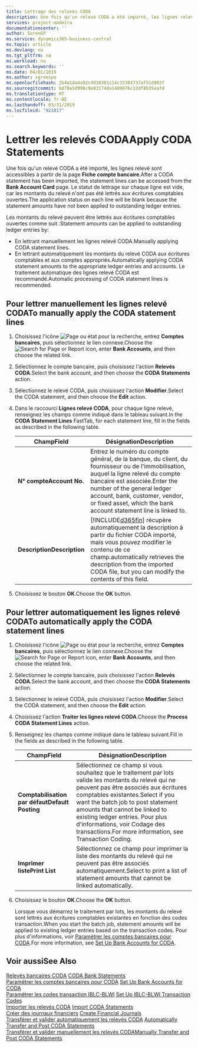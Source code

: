 ```yaml
---
title: Lettrage des relevés CODA
description: Une fois qu'un relevé CODA a été importé, les lignes relevé sont accessibles à partir de la page Fiche compte bancaire. Le statut de lettrage sur chaque ligne est vide, car les montants du relevé n'ont pas été lettrés aux écritures comptables ouvertes.
services: project-madeira
documentationcenter: ''
author: SorenGP
ms.service: dynamics365-business-central
ms.topic: article
ms.devlang: na
ms.tgt_pltfrm: na
ms.workload: na
ms.search.keywords: ''
ms.date: 04/01/2019
ms.author: sgroespe
ms.openlocfilehash: 2b4a1da4a92cdd10301c14c15384737af51d902f
ms.sourcegitcommit: bd78a5d990c9e83174da1409076c22df8b35eafd
ms.translationtype: HT
ms.contentlocale: fr-BE
ms.lasthandoff: 03/31/2019
ms.locfileid: "921817"
---
```

# <a name="apply-coda-statements"></a><span data-ttu-id="b2cb5-104">Lettrer les relevés CODA</span><span class="sxs-lookup"><span data-stu-id="b2cb5-104">Apply CODA Statements</span></span>
<span data-ttu-id="b2cb5-105">Une fois qu'un relevé CODA a été importé, les lignes relevé sont accessibles à partir de la page **Fiche compte bancaire**.</span><span class="sxs-lookup"><span data-stu-id="b2cb5-105">After a CODA statement has been imported, the statement lines can be accessed from the **Bank Account Card** page.</span></span> <span data-ttu-id="b2cb5-106">Le statut de lettrage sur chaque ligne est vide, car les montants du relevé n'ont pas été lettrés aux écritures comptables ouvertes.</span><span class="sxs-lookup"><span data-stu-id="b2cb5-106">The application status on each line will be blank because the statement amounts have not been applied to outstanding ledger entries.</span></span>  

<span data-ttu-id="b2cb5-107">Les montants du relevé peuvent être lettrés aux écritures comptables ouvertes comme suit :</span><span class="sxs-lookup"><span data-stu-id="b2cb5-107">Statement amounts can be applied to outstanding ledger entries by:</span></span>  

-   <span data-ttu-id="b2cb5-108">En lettrant manuellement les lignes relevé CODA.</span><span class="sxs-lookup"><span data-stu-id="b2cb5-108">Manually applying CODA statement lines.</span></span>  
-   <span data-ttu-id="b2cb5-109">En lettrant automatiquement les montants du relevé CODA aux écritures comptables et aux comptes appropriés.</span><span class="sxs-lookup"><span data-stu-id="b2cb5-109">Automatically applying CODA statement amounts to the appropriate ledger entries and accounts.</span></span> <span data-ttu-id="b2cb5-110">Le traitement automatique des lignes relevé CODA est recommandé.</span><span class="sxs-lookup"><span data-stu-id="b2cb5-110">Automatic processing of CODA statement lines is recommended.</span></span>  

## <a name="to-manually-apply-the-coda-statement-lines"></a><span data-ttu-id="b2cb5-111">Pour lettrer manuellement les lignes relevé CODA</span><span class="sxs-lookup"><span data-stu-id="b2cb5-111">To manually apply the CODA statement lines</span></span>  

1.  <span data-ttu-id="b2cb5-112">Choisissez l'icône ![Page ou état pour la recherche](../../media/ui-search/search_small.png "icône Page ou état pour la recherche"), entrez **Comptes bancaires**, puis sélectionnez le lien connexe.</span><span class="sxs-lookup"><span data-stu-id="b2cb5-112">Choose the ![Search for Page or Report](../../media/ui-search/search_small.png "Search for Page or Report icon") icon, enter **Bank Accounts**, and then choose the related link.</span></span>  
2.  <span data-ttu-id="b2cb5-113">Sélectionnez le compte bancaire, puis choisissez l'action **Relevés CODA**.</span><span class="sxs-lookup"><span data-stu-id="b2cb5-113">Select the bank account, and then choose the **CODA Statements** action.</span></span>  
3.  <span data-ttu-id="b2cb5-114">Sélectionnez le relevé CODA, puis choisissez l'action **Modifier**.</span><span class="sxs-lookup"><span data-stu-id="b2cb5-114">Select the CODA statement, and then choose the **Edit** action.</span></span>  
4.  <span data-ttu-id="b2cb5-115">Dans le raccourci **Lignes relevé CODA**, pour chaque ligne relevé, renseignez les champs comme indiqué dans le tableau suivant.</span><span class="sxs-lookup"><span data-stu-id="b2cb5-115">In the **CODA Statement Lines** FastTab, for each statement line, fill in the fields as described in the following table.</span></span>  

    |<span data-ttu-id="b2cb5-116">Champ</span><span class="sxs-lookup"><span data-stu-id="b2cb5-116">Field</span></span>|<span data-ttu-id="b2cb5-117">Désignation</span><span class="sxs-lookup"><span data-stu-id="b2cb5-117">Description</span></span>|  
    |---------------------------------|---------------------------------------|  
    |<span data-ttu-id="b2cb5-118">**N° compte**</span><span class="sxs-lookup"><span data-stu-id="b2cb5-118">**Account No.**</span></span>|<span data-ttu-id="b2cb5-119">Entrez le numéro du compte général, de la banque, du client, du fournisseur ou de l'immobilisation, auquel la ligne relevé du compte bancaire est associée.</span><span class="sxs-lookup"><span data-stu-id="b2cb5-119">Enter the number of the general ledger account, bank, customer, vendor, or fixed asset, which the bank account statement line is linked to.</span></span>|  
    |<span data-ttu-id="b2cb5-120">**Description**</span><span class="sxs-lookup"><span data-stu-id="b2cb5-120">**Description**</span></span>|[!INCLUDE[d365fin](../../includes/d365fin_md.md)] <span data-ttu-id="b2cb5-121">récupère automatiquement la description à partir du fichier CODA importé, mais vous pouvez modifier le contenu de ce champ.</span><span class="sxs-lookup"><span data-stu-id="b2cb5-121">automatically retrieves the description from the imported CODA file, but you can modify the contents of this field.</span></span>|  

5.  <span data-ttu-id="b2cb5-122">Choisissez le bouton **OK**.</span><span class="sxs-lookup"><span data-stu-id="b2cb5-122">Choose the **OK** button.</span></span>  

## <a name="to-automatically-apply-the-coda-statement-lines"></a><span data-ttu-id="b2cb5-123">Pour lettrer automatiquement les lignes relevé CODA</span><span class="sxs-lookup"><span data-stu-id="b2cb5-123">To automatically apply the CODA statement lines</span></span>  

1.  <span data-ttu-id="b2cb5-124">Choisissez l'icône ![Page ou état pour la recherche](../../media/ui-search/search_small.png "icône Page ou état pour la recherche"), entrez **Comptes bancaires**, puis sélectionnez le lien connexe.</span><span class="sxs-lookup"><span data-stu-id="b2cb5-124">Choose the ![Search for Page or Report](../../media/ui-search/search_small.png "Search for Page or Report icon") icon, enter **Bank Accounts**, and then choose the related link.</span></span>  
2.  <span data-ttu-id="b2cb5-125">Sélectionnez le compte bancaire, puis choisissez l'action **Relevés CODA**.</span><span class="sxs-lookup"><span data-stu-id="b2cb5-125">Select the bank account, and then choose the **CODA Statements** action.</span></span>  
3.  <span data-ttu-id="b2cb5-126">Sélectionnez le relevé CODA, puis choisissez l'action **Modifier**.</span><span class="sxs-lookup"><span data-stu-id="b2cb5-126">Select the CODA statement, and then choose the **Edit** action.</span></span>  
4.  <span data-ttu-id="b2cb5-127">Choisissez l'action **Traiter les lignes relevé CODA**.</span><span class="sxs-lookup"><span data-stu-id="b2cb5-127">Choose the **Process CODA Statement Lines** action.</span></span>  
5.  <span data-ttu-id="b2cb5-128">Renseignez les champs comme indiqué dans le tableau suivant.</span><span class="sxs-lookup"><span data-stu-id="b2cb5-128">Fill in the fields as described in the following table.</span></span>  

    |<span data-ttu-id="b2cb5-129">Champ</span><span class="sxs-lookup"><span data-stu-id="b2cb5-129">Field</span></span>|<span data-ttu-id="b2cb5-130">Désignation</span><span class="sxs-lookup"><span data-stu-id="b2cb5-130">Description</span></span>|  
    |---------------------------------|---------------------------------------|  
    |<span data-ttu-id="b2cb5-131">**Comptabilisation par défaut**</span><span class="sxs-lookup"><span data-stu-id="b2cb5-131">**Default Posting**</span></span>|<span data-ttu-id="b2cb5-132">Sélectionnez ce champ si vous souhaitez que le traitement par lots valide les montants du relevé qui ne peuvent pas être associés aux écritures comptables existantes.</span><span class="sxs-lookup"><span data-stu-id="b2cb5-132">Select if you want the batch job to post statement amounts that cannot be linked to existing ledger entries.</span></span> <span data-ttu-id="b2cb5-133">Pour plus d'informations, voir Codage des transactions.</span><span class="sxs-lookup"><span data-stu-id="b2cb5-133">For more information, see Transaction Coding.</span></span>|  
    |<span data-ttu-id="b2cb5-134">**Imprimer liste**</span><span class="sxs-lookup"><span data-stu-id="b2cb5-134">**Print List**</span></span>|<span data-ttu-id="b2cb5-135">Sélectionnez ce champ pour imprimer la liste des montants du relevé qui ne peuvent pas être associés automatiquement.</span><span class="sxs-lookup"><span data-stu-id="b2cb5-135">Select to print a list of statement amounts that cannot be linked automatically.</span></span>|  

6.  <span data-ttu-id="b2cb5-136">Choisissez le bouton **OK**.</span><span class="sxs-lookup"><span data-stu-id="b2cb5-136">Choose the **OK** button.</span></span>  

    <span data-ttu-id="b2cb5-137">Lorsque vous démarrez le traitement par lots, les montants du relevé sont lettrés aux écritures comptables existantes en fonction des codes transaction.</span><span class="sxs-lookup"><span data-stu-id="b2cb5-137">When you start the batch job, statement amounts will be applied to existing ledger entries based on the transaction codes.</span></span> <span data-ttu-id="b2cb5-138">Pour plus d'informations, voir [Paramétrer les comptes bancaires pour CODA](how-to-set-up-bank-accounts-for-coda.md).</span><span class="sxs-lookup"><span data-stu-id="b2cb5-138">For more information, see [Set Up Bank Accounts for CODA](how-to-set-up-bank-accounts-for-coda.md).</span></span>  

## <a name="see-also"></a><span data-ttu-id="b2cb5-139">Voir aussi</span><span class="sxs-lookup"><span data-stu-id="b2cb5-139">See Also</span></span>  
 <span data-ttu-id="b2cb5-140">[Relevés bancaires CODA](coda-bank-statements.md) </span><span class="sxs-lookup"><span data-stu-id="b2cb5-140">[CODA Bank Statements](coda-bank-statements.md) </span></span>  
 <span data-ttu-id="b2cb5-141">[Paramétrer les comptes bancaires pour CODA](how-to-set-up-bank-accounts-for-coda.md) </span><span class="sxs-lookup"><span data-stu-id="b2cb5-141">[Set Up Bank Accounts for CODA](how-to-set-up-bank-accounts-for-coda.md) </span></span>  
 <span data-ttu-id="b2cb5-142">[Paramétrer les codes transaction IBLC-BLWI](how-to-set-up-iblc-blwi-transaction-codes.md) </span><span class="sxs-lookup"><span data-stu-id="b2cb5-142">[Set Up IBLC-BLWI Transaction Codes](how-to-set-up-iblc-blwi-transaction-codes.md) </span></span>  
 <span data-ttu-id="b2cb5-143">[Importer les relevés CODA](how-to-import-coda-statements.md) </span><span class="sxs-lookup"><span data-stu-id="b2cb5-143">[Import CODA Statements](how-to-import-coda-statements.md) </span></span>  
 <span data-ttu-id="b2cb5-144">[Créer des journaux financiers](how-to-create-financial-journals.md) </span><span class="sxs-lookup"><span data-stu-id="b2cb5-144">[Create Financial Journals](how-to-create-financial-journals.md) </span></span>  
 <span data-ttu-id="b2cb5-145">[Transférer et valider automatiquement les relevés CODA](how-to-automatically-transfer-and-post-coda-statements.md) </span><span class="sxs-lookup"><span data-stu-id="b2cb5-145">[Automatically Transfer and Post CODA Statements](how-to-automatically-transfer-and-post-coda-statements.md) </span></span>  
 [<span data-ttu-id="b2cb5-146">Transférer et valider manuellement les relevés CODA</span><span class="sxs-lookup"><span data-stu-id="b2cb5-146">Manually Transfer and Post CODA Statements</span></span>](how-to-manually-transfer-and-post-coda-statements.md)
